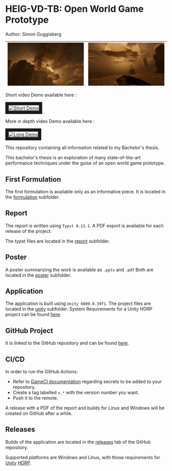 # HEIG-VD-TB: Open World Game Prototype

Author: Simon Guggisberg

| ![](.images/bg1.jpg) | ![](.images/bg2.jpg) |
|-|-|

Short video Demo available here :

<a href="https://youtu.be/Zo63hHl0_L8" target="_blank">
 <img src="http://img.youtube.com/vi/Zo63hHl0_L8/mqdefault.jpg" alt="Short Demo" width="240" height="180" border="10" />
</a>

More in depth video Demo available here :

<a href="https://youtu.be/7No1_zVjESk" target="_blank">
 <img src="http://img.youtube.com/vi/7No1_zVjESk/mqdefault.jpg" alt="Long Demo" width="240" height="180" border="10" />
</a>

This repository containing all information related to my Bachelor's thesis.

This bachelor's thesis is an exploration of many state-of-the-art performance techniques under the guise of an open world game prototype.

## First Formulation

The first formulation is available only as an informative piece.
It is located in the [formulation](/formulation/TB_first_formulation_OWP.typ) subfolder.

## Report

The report is written using `Typst 0.13.1`.
A PDF export is available for each release of the project.

The typst files are located in the [report](/report/main.typ) subfolder.

## Poster

A poster summarizing the work is available as `.pptx` and `.pdf`
Both are located in the [poster](/poster/TB_SG_affiche.pdf) subfolder.

## Application

The application is built using `Unity 6000.0.39f1`.
The project files are located in the [unity](/unity/) subfolder.
System Requirements for a Unity HDRP project can be found [here](https://docs.unity3d.com/Manual/system-requirements.html#editor).

## GitHub Project

It is linked to the GitHub repository and can be found [here](https://github.com/users/GuggisbergSimon/projects/2).

## CI/CD

In order to run the GitHub Actions:
- Refer to [GameCI documentation](https://game.ci/docs/github/activation) regarding secrets to be added to your repository.
- Create a tag labelled `v.*` with the version number you want.
- Push it to the remote.

A release with a PDF of the report and builds for Linux and Windows will be created on GitHub after a while.

## Releases

Builds of the application are located in the [releases](https://github.com/GuggisbergSimon/HEIG-VD-TB/releases/latest) tab of the GitHub repository.

Supported platforms are Windows and Linux, with those requirements for [Unity](https://docs.unity3d.com/Manual/system-requirements.html#desktop) [HDRP](https://docs.unity3d.com/Packages/com.unity.render-pipelines.high-definition@17.3/manual/System-Requirements.html).
